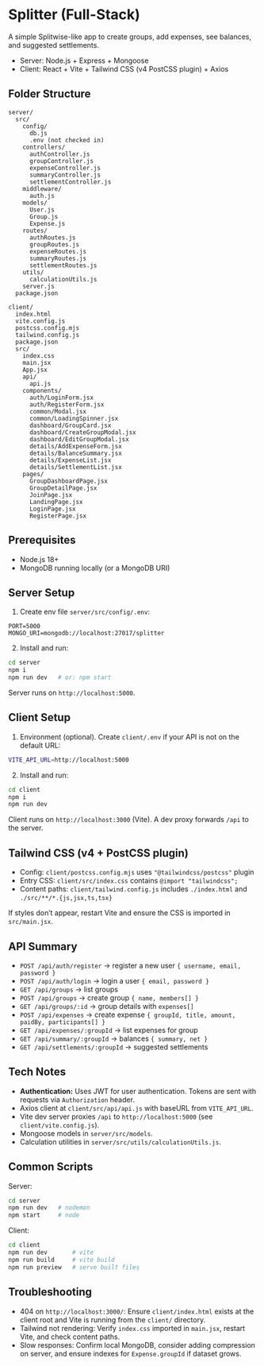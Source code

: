 # Splitter (Full-Stack)

A simple Splitwise-like app to create groups, add expenses, see balances, and suggested settlements.

- Server: Node.js + Express + Mongoose
- Client: React + Vite + Tailwind CSS (v4 PostCSS plugin) + Axios

## Folder Structure

```
server/
  src/
    config/
      db.js
      .env (not checked in)
    controllers/
      authController.js
      groupController.js
      expenseController.js
      summaryController.js
      settlementController.js
    middleware/
      auth.js
    models/
      User.js
      Group.js
      Expense.js
    routes/
      authRoutes.js
      groupRoutes.js
      expenseRoutes.js
      summaryRoutes.js
      settlementRoutes.js
    utils/
      calculationUtils.js
    server.js
  package.json

client/
  index.html
  vite.config.js
  postcss.config.mjs
  tailwind.config.js
  package.json
  src/
    index.css
    main.jsx
    App.jsx
    api/
      api.js
    components/
      auth/LoginForm.jsx
      auth/RegisterForm.jsx
      common/Modal.jsx
      common/LoadingSpinner.jsx
      dashboard/GroupCard.jsx
      dashboard/CreateGroupModal.jsx
      dashboard/EditGroupModal.jsx
      details/AddExpenseForm.jsx
      details/BalanceSummary.jsx
      details/ExpenseList.jsx
      details/SettlementList.jsx
    pages/
      GroupDashboardPage.jsx
      GroupDetailPage.jsx
      JoinPage.jsx
      LandingPage.jsx
      LoginPage.jsx
      RegisterPage.jsx
```

## Prerequisites
- Node.js 18+
- MongoDB running locally (or a MongoDB URI)

## Server Setup
1. Create env file `server/src/config/.env`:

```env
PORT=5000
MONGO_URI=mongodb://localhost:27017/splitter
```

2. Install and run:

```bash
cd server
npm i
npm run dev   # or: npm start
```

Server runs on `http://localhost:5000`.

## Client Setup
1. Environment (optional). Create `client/.env` if your API is not on the default URL:

```bash
VITE_API_URL=http://localhost:5000
```

2. Install and run:

```bash
cd client
npm i
npm run dev
```

Client runs on `http://localhost:3000` (Vite). A dev proxy forwards `/api` to the server.

## Tailwind CSS (v4 + PostCSS plugin)
- Config: `client/postcss.config.mjs` uses `"@tailwindcss/postcss"` plugin
- Entry CSS: `client/src/index.css` contains `@import "tailwindcss";`
- Content paths: `client/tailwind.config.js` includes `./index.html` and `./src/**/*.{js,jsx,ts,tsx}`

If styles don’t appear, restart Vite and ensure the CSS is imported in `src/main.jsx`.

## API Summary
- `POST /api/auth/register` → register a new user `{ username, email, password }`
- `POST /api/auth/login` → login a user `{ email, password }`
- `GET /api/groups` → list groups
- `POST /api/groups` → create group `{ name, members[] }`
- `GET /api/groups/:id` → group details with `expenses[]`
- `POST /api/expenses` → create expense `{ groupId, title, amount, paidBy, participants[] }`
- `GET /api/expenses/:groupId` → list expenses for group
- `GET /api/summary/:groupId` → balances `{ summary, net }`
- `GET /api/settlements/:groupId` → suggested settlements

## Tech Notes
- **Authentication:** Uses JWT for user authentication. Tokens are sent with requests via `Authorization` header.
- Axios client at `client/src/api/api.js` with baseURL from `VITE_API_URL`.
- Vite dev server proxies `/api` to `http://localhost:5000` (see `client/vite.config.js`).
- Mongoose models in `server/src/models`.
- Calculation utilities in `server/src/utils/calculationUtils.js`.

## Common Scripts
Server:
```bash
cd server
npm run dev   # nodemon
npm start     # node
```

Client:
```bash
cd client
npm run dev       # vite
npm run build     # vite build
npm run preview   # serve built files
```

## Troubleshooting
- 404 on `http://localhost:3000/`: Ensure `client/index.html` exists at the client root and Vite is running from the `client/` directory.
- Tailwind not rendering: Verify `index.css` imported in `main.jsx`, restart Vite, and check content paths.
- Slow responses: Confirm local MongoDB, consider adding compression on server, and ensure indexes for `Expense.groupId` if dataset grows.
